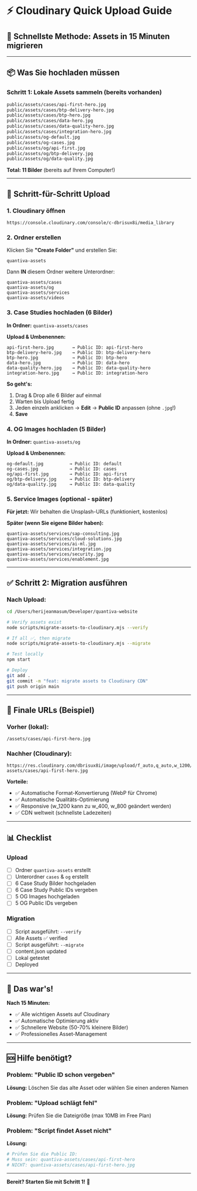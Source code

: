# ⚡ Cloudinary Quick Upload Guide

## 🎯 **Schnellste Methode: Assets in 15 Minuten migrieren**

---

## 📦 **Was Sie hochladen müssen**

### **Schritt 1: Lokale Assets sammeln (bereits vorhanden)**

```bash
public/assets/cases/api-first-hero.jpg
public/assets/cases/btp-delivery-hero.jpg
public/assets/cases/btp-hero.jpg
public/assets/cases/data-hero.jpg
public/assets/cases/data-quality-hero.jpg
public/assets/cases/integration-hero.jpg
public/assets/og-default.jpg
public/assets/og-cases.jpg
public/assets/og/api-first.jpg
public/assets/og/btp-delivery.jpg
public/assets/og/data-quality.jpg
```

**Total: 11 Bilder** (bereits auf Ihrem Computer!)

---

## 🚀 **Schritt-für-Schritt Upload**

### **1. Cloudinary öffnen**
```
https://console.cloudinary.com/console/c-dbrisux8i/media_library
```

### **2. Ordner erstellen**

Klicken Sie **"Create Folder"** und erstellen Sie:
```
quantiva-assets
```

Dann **IN** diesem Ordner weitere Unterordner:
```
quantiva-assets/cases
quantiva-assets/og
quantiva-assets/services
quantiva-assets/videos
```

### **3. Case Studies hochladen (6 Bilder)**

**In Ordner:** `quantiva-assets/cases`

**Upload & Umbenennen:**
```
api-first-hero.jpg       → Public ID: api-first-hero
btp-delivery-hero.jpg    → Public ID: btp-delivery-hero
btp-hero.jpg             → Public ID: btp-hero
data-hero.jpg            → Public ID: data-hero
data-quality-hero.jpg    → Public ID: data-quality-hero
integration-hero.jpg     → Public ID: integration-hero
```

**So geht's:**
1. Drag & Drop alle 6 Bilder auf einmal
2. Warten bis Upload fertig
3. Jeden einzeln anklicken → **Edit** → **Public ID** anpassen (ohne `.jpg`!)
4. **Save**

### **4. OG Images hochladen (5 Bilder)**

**In Ordner:** `quantiva-assets/og`

**Upload & Umbenennen:**
```
og-default.jpg          → Public ID: default
og-cases.jpg            → Public ID: cases
og/api-first.jpg        → Public ID: api-first
og/btp-delivery.jpg     → Public ID: btp-delivery
og/data-quality.jpg     → Public ID: data-quality
```

### **5. Service Images (optional - später)**

**Für jetzt:** Wir behalten die Unsplash-URLs (funktioniert, kostenlos)

**Später (wenn Sie eigene Bilder haben):**
```
quantiva-assets/services/sap-consulting.jpg
quantiva-assets/services/cloud-solutions.jpg
quantiva-assets/services/ai-ml.jpg
quantiva-assets/services/integration.jpg
quantiva-assets/services/security.jpg
quantiva-assets/services/enablement.jpg
```

---

## ✅ **Schritt 2: Migration ausführen**

### **Nach Upload:**

```bash
cd /Users/herijeanmasum/Developer/quantiva-website

# Verify assets exist
node scripts/migrate-assets-to-cloudinary.mjs --verify

# If all ✅, then migrate
node scripts/migrate-assets-to-cloudinary.mjs --migrate

# Test locally
npm start

# Deploy
git add .
git commit -m "feat: migrate assets to Cloudinary CDN"
git push origin main
```

---

## 🎯 **Finale URLs (Beispiel)**

### **Vorher (lokal):**
```
/assets/cases/api-first-hero.jpg
```

### **Nachher (Cloudinary):**
```
https://res.cloudinary.com/dbrisux8i/image/upload/f_auto,q_auto,w_1200/quantiva-assets/cases/api-first-hero.jpg
```

**Vorteile:**
- ✅ Automatische Format-Konvertierung (WebP für Chrome)
- ✅ Automatische Qualitäts-Optimierung
- ✅ Responsive (w_1200 kann zu w_400, w_800 geändert werden)
- ✅ CDN weltweit (schnellste Ladezeiten)

---

## 📊 **Checklist**

### **Upload**
- [ ] Ordner `quantiva-assets` erstellt
- [ ] Unterordner `cases` & `og` erstellt
- [ ] 6 Case Study Bilder hochgeladen
- [ ] 6 Case Study Public IDs vergeben
- [ ] 5 OG Images hochgeladen
- [ ] 5 OG Public IDs vergeben

### **Migration**
- [ ] Script ausgeführt: `--verify`
- [ ] Alle Assets ✅ verified
- [ ] Script ausgeführt: `--migrate`
- [ ] content.json updated
- [ ] Lokal getestet
- [ ] Deployed

---

## 🎉 **Das war's!**

**Nach 15 Minuten:**
- ✅ Alle wichtigen Assets auf Cloudinary
- ✅ Automatische Optimierung aktiv
- ✅ Schnellere Website (50-70% kleinere Bilder)
- ✅ Professionelles Asset-Management

---

## 🆘 **Hilfe benötigt?**

### **Problem: "Public ID schon vergeben"**
**Lösung:** Löschen Sie das alte Asset oder wählen Sie einen anderen Namen

### **Problem: "Upload schlägt fehl"**
**Lösung:** Prüfen Sie die Dateigröße (max 10MB im Free Plan)

### **Problem: "Script findet Asset nicht"**
**Lösung:** 
```bash
# Prüfen Sie die Public ID:
# Muss sein: quantiva-assets/cases/api-first-hero
# NICHT: quantiva-assets/cases/api-first-hero.jpg
```

---

**Bereit? Starten Sie mit Schritt 1!** 🚀


